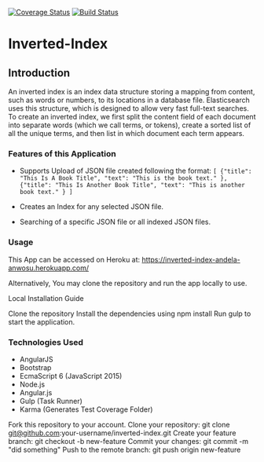 [![Coverage Status](https://coveralls.io/repos/github/andela-anwosu/inverted-index-cp1/badge.svg?branch=develop)](https://coveralls.io/github/andela-anwosu/inverted-index-cp1?branch=develop)
[![Build Status](https://travis-ci.org/andela-anwosu/inverted-index-cp1.svg?branch=develop)](https://travis-ci.org/andela-anwosu/inverted-index-cp1)
# Inverted-Index #


## Introduction ##

An inverted index is an index data structure storing a mapping from content, such as words or numbers, to its locations in a database file. Elasticsearch uses this structure, which is designed to allow very fast full-text searches. To create an inverted index, we first split the content field of each document into separate words (which we call terms, or tokens), create a sorted list of all the unique terms, and then list in which document each term appears.

### Features of this Application ###

  * Supports Upload of JSON file created following the format:
` [
    {"title": "This Is A Book Title",
    "text": "This is the book text."
    },
    {"title": "This Is Another Book Title",
    "text": "This is another book text."
    }
] `
  *  Creates an Index for any selected JSON file.

  *  Searching of a specific JSON file or all indexed JSON files.

### Usage ###

This App can be accessed on Heroku at: https://inverted-index-andela-anwosu.herokuapp.com/

Alternatively, You may clone the repository and run the app locally to use.

Local Installation Guide

Clone the repository
Install the dependencies using npm install
Run gulp to start the application.


### Technologies Used ###

* AngularJS
* Bootstrap
* EcmaScript 6 (JavaScript 2015)
* Node.js
* Angular.js
* Gulp (Task Runner)
* Karma (Generates Test Coverage Folder)

Fork this repository to your account.
Clone your repository: git clone git@github.com:your-username/inverted-index.git
Create your feature branch: git checkout -b new-feature
Commit your changes: git commit -m "did something"
Push to the remote branch: git push origin new-feature